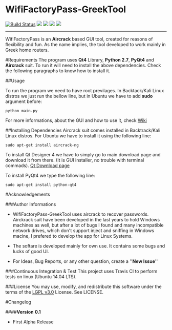 WifiFactoryPass-GreekTool 
================================
[![Build Status](https://travis-ci.org/GeorgeGkas/WifiFactoryPass-GreekTool.svg)](https://travis-ci.org/GeorgeGkas/WifiFactoryPass-GreekTool) ![](https://img.shields.io/badge/health-100%25-yellowgreen.svg?style=flat-square) ![](https://img.shields.io/badge/version-0.1-blue.svg?style=flat-square)  ![](https://img.shields.io/badge/python-2.7-blue.svg?style=flat-square) ![](https://img.shields.io/badge/licence-LGPL%20v3.0-green.svg?style=flat-square) 

----------
WifiFactoryPass is an **Aircrack** based GUI tool,  created for reasons of flexibility and fun. As the name implies, the tool developed to work mainly in Greek home routers. 

#Requirements
The program uses **Qt4** Library, **Python 2.7**, **PyQt4** and **Aircrack** suit.
To run it will need to install the above dependencies. Check the following  paragraphs to know how to install it.

##Usage

To run the program we need to have root previlages. In Backtack/Kali Linux distros we just run the bellow line, but in Ubuntu we have to add **sudo** argument before:

	python main.py

For more informations, about the GUI and how to use it, check [Wiki](https://github.com/GeorgeGkas/WifiFactoryPass-GreekTool/wiki)


##Installing Dependencies
Aircrack suit comes installed in Backtrack/Kali Linux distros. For Ubuntu we have to install it using the following line:

	sudo apt-get install aircrack-ng

To install Qt Designer 4 we have to simply go to main download page and download it from there. (It is GUI installer, no trouble with terminal commads).  [Qt Download page](http://www.qt.io/download/)

To install PyQt4 we type the following line:

	sudo apt-get install python-qt4


#Acknowledgements

###Author Informations
 * WifiFactoryPass-GreekTool uses aircrack to recover passwords. Airckrack suit have been developed in the last years to hold Windows machines as well, but after a lot of bugs I found and many incompatible network drives, which don't support inject and sniffing in Windows macine, I prefered to develop the app for Linux Systems.
 
 * The softare is developed mainly for own use. It contains some bugs and lucks of good UI. 

 * For Ideas, Bug Reports, or any other question, create a ''**New Issue**''

###Continuous Integration & Test
This project uses Travis CI to perform tests on linux (Ubuntu 14.04 LTS).

###License
You may use, modify, and redistribute this software under the terms of the [LGPL v3.0](http://www.gnu.org/licenses/lgpl-3.0.html) License. See LICENSE.

#Changelog

####**Version**  **0.1**

 - First Alpha Release



